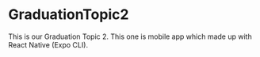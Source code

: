 # GraduationTopic2
This is our Graduation Topic 2. This one is mobile app which made up with React Native (Expo CLI).
